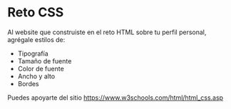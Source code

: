 # Reto CSS

Al website que construiste en el reto HTML sobre tu perfil personal, agrégale estilos de:

-   Tipografía
-   Tamaño de fuente
-   Color de fuente
-   Ancho y alto
-   Bordes

Puedes apoyarte del sitio <https://www.w3schools.com/html/html_css.asp>

